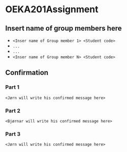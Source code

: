 # OEKA201Assignment

## Insert name of group members here

- `<Inser name of Group member 1> <Student code>`
- `...`
- `...`
- `<Inser name of Group member N> <Student code>`

## Confirmation
### Part 1
`<Jørn will write his confirmed message here> `
### Part 2
`<Bjørnar will write his confirmed message here> `
### Part 3
`<Jørn will write his confirmed message here> `

